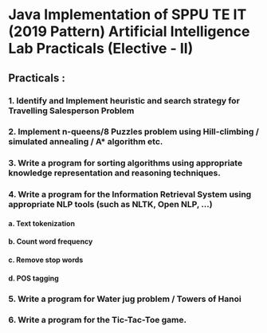 # Java Implementation of SPPU TE IT (2019 Pattern) Artificial Intelligence Lab Practicals (Elective - II)
## Practicals :
### 1. Identify and Implement heuristic and search strategy for Travelling Salesperson Problem

### 2. Implement n-queens/8 Puzzles problem using Hill-climbing / simulated annealing / A* algorithm etc.

### 3. Write a program for sorting algorithms using appropriate knowledge representation and reasoning techniques.
### 4. Write a program for the Information Retrieval System using appropriate NLP tools (such as NLTK, Open NLP, …)
#### a. Text tokenization
#### b. Count word frequency
#### c. Remove stop words
#### d. POS tagging
### 5. Write a program for Water jug problem / Towers of Hanoi
### 6. Write a program for the Tic-Tac-Toe game.


